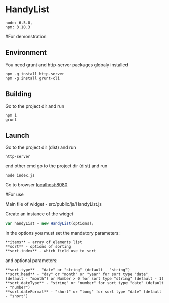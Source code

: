 # HandyList
```
node: 6.5.0,
npm: 3.10.3
```
#For demonstration

## Environment
You need grunt and http-server packages globaly installed
```
npm -g install http-server
npm -g install grunt-cli
```

## Building
Go to the project dir and run
```
npm i
grunt
```

## Launch
Go to the project dir (dist) and run
```
http-server
```
end other cmd go to the project dir (dist) and run
```
node index.js
```
Go to browser [localhost:8080](localhost:8080)

#For use

Main file of widget - src/public/js/HandyList.js

Create an instance of the widget
```javascript
var handyList = new HandyList(options);
```

In the options you must set the mandatory parameters:
```
**items** - array of elements list
**sort** - options of sorting
**sort.index** - which field use to sort
```

and optional parameters:
```
**sort.type** - "date" or "string" (default - "string")
**sort.head** - "day" or "month" or "year" for sort type "date" (default - "month") or Number > 0 for sort type "string" (default - 1)
**sort.dateType** - "string" or "number" for sort type "date" (default - "number")
**sort.dateFormat** - "short" or "long" for sort type "date" (default - "short")
```